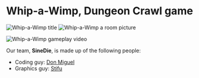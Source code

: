# Whip-a-Wimp, Dungeon Crawl game #
![Whip-a-Wimp title](https://i.imgur.com/DVSpHDZ.jpg)
![Whip-a-Wimp a room picture](https://i.imgur.com/DVSpHDZ.jpg)

![Whip-a-Wimp gameplay video](https://i.imgur.com/hlOIiTz.jpg)

Our team, **SineDie**, is made up of the following people:
* Coding guy: [Don Miguel](https://github.com/D0NM)
* Graphics guy: [Stifu](https://github.com/thomasgoldstein)
